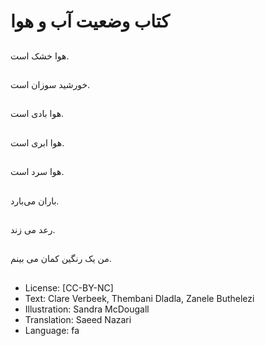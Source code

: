 # کتاب وضعیت آب و هوا

##
هوا خشک است.

##
خورشید سوزان است.

##
هوا بادی است.

##
هوا ابری است.

##
 هوا سرد است.

##
باران می‌بارد.

##
رعد می زند.

##
من یک رنگین کمان می بینم.

##
* License: [CC-BY-NC]
* Text: Clare Verbeek, Thembani Dladla, Zanele Buthelezi
* Illustration: Sandra McDougall
* Translation: Saeed Nazari
* Language: fa
